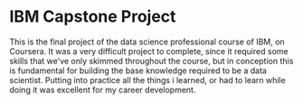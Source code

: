 # IBM Capstone Project
This is the final project of the data science professional course of IBM, on Coursera. It was a very difficult project to complete,
since it required some skills that we've only skimmed throughout the course, but in conception this is fundamental for building the
base knowledge required to be a data scientist. Putting into practice all the things i learned, or had to learn while doing it was excellent
for my career development.
